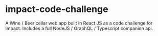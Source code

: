 # impact-code-challenge
A Wine / Beer cellar web app built in React JS as a code challenge for Impact. Includes a full NodeJS / GraphQL / Typescript companion api.
